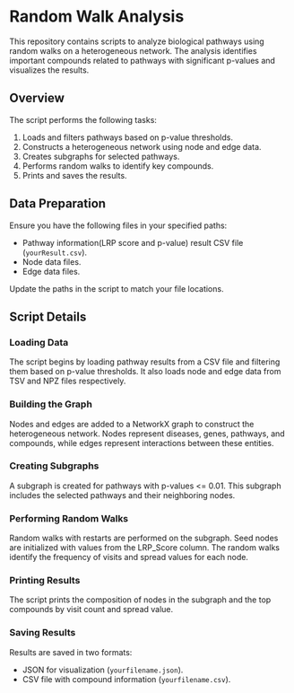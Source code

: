 # Random Walk Analysis

This repository contains scripts to analyze biological pathways using random walks on a heterogeneous network. The analysis identifies important compounds related to pathways with significant p-values and visualizes the results.

## Overview

The script performs the following tasks:
1. Loads and filters pathways based on p-value thresholds.
2. Constructs a heterogeneous network using node and edge data.
3. Creates subgraphs for selected pathways.
4. Performs random walks to identify key compounds.
5. Prints and saves the results.

## Data Preparation

Ensure you have the following files in your specified paths:
- Pathway information(LRP score and p-value) result CSV file (`yourResult.csv`).
- Node data files.
- Edge data files.

Update the paths in the script to match your file locations.

## Script Details

### Loading Data

The script begins by loading pathway results from a CSV file and filtering them based on p-value thresholds. It also loads node and edge data from TSV and NPZ files respectively.

### Building the Graph

Nodes and edges are added to a NetworkX graph to construct the heterogeneous network. Nodes represent diseases, genes, pathways, and compounds, while edges represent interactions between these entities.

### Creating Subgraphs

A subgraph is created for pathways with p-values <= 0.01. This subgraph includes the selected pathways and their neighboring nodes.

### Performing Random Walks

Random walks with restarts are performed on the subgraph. Seed nodes are initialized with values from the LRP_Score column. The random walks identify the frequency of visits and spread values for each node.

### Printing Results

The script prints the composition of nodes in the subgraph and the top compounds by visit count and spread value.

### Saving Results

Results are saved in two formats:
- JSON for visualization (`yourfilename.json`).
- CSV file with compound information (`yourfilename.csv`).
